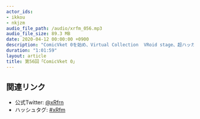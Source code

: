 ```yaml
---
actor_ids:
- ikkou
- nkjzm
audio_file_path: /audio/xrfm_056.mp3
audio_file_size: 89.3 MB
date: 2020-04-12 00:00:00 +0900
description: "ComicVket 0を始め、Virtual Collection  VRoid stage、超ハッカソン、VRoidクリエイターズLT、オンラインイベントのサポート事業、オンライン結婚式、ソード・オブ・ガルガンチュアのロードマップ、ホロックスの資金調達、アバターを使ったランダム通話アプリ「avabble」、VRoid対応のオンライン麻雀アプリ、大田マトさんのVRサンドボックスゲーム 「Primitier」、あつ森と中国、whynowの新サービス、LenovoのVTuber オーディション、VR空間でお買い物ができる「Gugenkaバーチャルショップ」、これからの時代の婚活について話しました。"
duration: "1:01:59"
layout: article
title: 第56回「ComicVket 0」
---
```


## 関連リンク

- 公式Twitter: [@xRfrn](https://twitter.com/xrfrn)
- ハッシュタグ: [#xRfm](https://twitter.com/hashtag/xRfm?src=hash)
